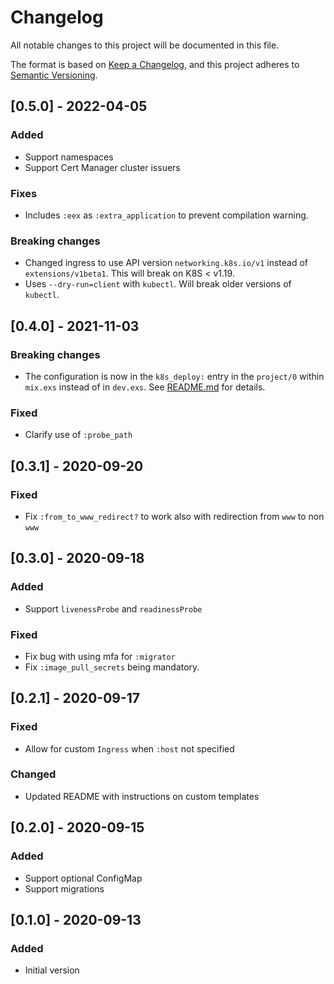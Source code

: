 # Changelog
All notable changes to this project will be documented in this file.

The format is based on [Keep a Changelog](https://keepachangelog.com/en/1.0.0/),
and this project adheres to [Semantic Versioning](https://semver.org/spec/v2.0.0.html).

## [0.5.0] - 2022-04-05
### Added
- Support namespaces
- Support Cert Manager cluster issuers
### Fixes
- Includes `:eex` as `:extra_application` to prevent compilation warning.
### Breaking changes
- Changed ingress to use API version `networking.k8s.io/v1` instead of `extensions/v1beta1`.  This will break on K8S < v1.19.
- Uses `--dry-run=client` with `kubectl`.  Will break older versions of `kubectl`.

## [0.4.0] - 2021-11-03
### Breaking changes
- The configuration is now in the `k8s_deploy:` entry in the `project/0` within `mix.exs` instead of in `dev.exs`.
See [README.md](README.md) for details.

### Fixed
- Clarify use of `:probe_path`

## [0.3.1] - 2020-09-20
### Fixed
- Fix `:from_to_www_redirect?` to work also with redirection from `www` to non `www`

## [0.3.0] - 2020-09-18
### Added
- Support `livenessProbe` and `readinessProbe`
### Fixed
- Fix bug with using mfa for `:migrator`
- Fix `:image_pull_secrets` being mandatory.

## [0.2.1] - 2020-09-17
### Fixed
- Allow for custom `Ingress` when `:host` not specified

### Changed
- Updated README with instructions on custom templates

## [0.2.0] - 2020-09-15
### Added
- Support optional ConfigMap
- Support migrations

## [0.1.0] - 2020-09-13
### Added
- Initial version
